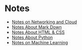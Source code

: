 # Notes
- [Notes on Networking and Cloud]() 
- [Notes About Mark Down](https://github.com/AshtonRichards/AshtonRichards/edit/main/README.md)
- [Notes About HTML & CSS](https://github.com/AshtonRichards/AshtonRichards/edit/main/README.md)
- [Notes About Python](https://github.com/AshtonRichards/AshtonRichards/edit/main/README.md)
- [Notes on Machine Learning]()
